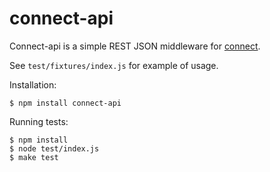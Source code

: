 # connect-api

 Connect-api is a simple REST JSON middleware for [connect](http://www.senchalabs.org/connect/).

 See `test/fixtures/index.js` for example of usage.
 
 Installation:
 
    $ npm install connect-api 
 
 Running tests:

    $ npm install
    $ node test/index.js
    $ make test 